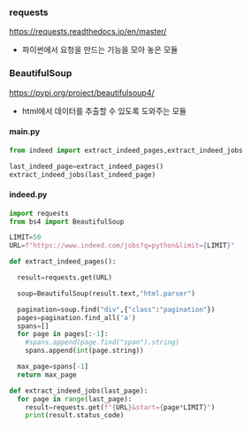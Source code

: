 ### requests

https://requests.readthedocs.io/en/master/

* 파이썬에서 요청을 만드는 기능을 모아 놓은 모듈

### BeautifulSoup

https://pypi.org/project/beautifulsoup4/

* html에서 데이터를 추출할 수 있도록 도와주는 모듈



#### main.py

```python
from indeed import extract_indeed_pages,extract_indeed_jobs

last_indeed_page=extract_indeed_pages()
extract_indeed_jobs(last_indeed_page)
```

#### indeed.py

```python
import requests
from bs4 import BeautifulSoup

LIMIT=50
URL=f"https://www.indeed.com/jobs?q=python&limit={LIMIT}"

def extract_indeed_pages():

  result=requests.get(URL)

  soup=BeautifulSoup(result.text,"html.parser")

  pagination=soup.find("div",{"class":"pagination"})
  pages=pagination.find_all('a')
  spans=[]
  for page in pages[:-1]:
    #spans.append(page.find("span").string)
    spans.append(int(page.string))

  max_page=spans[-1]
  return max_page

def extract_indeed_jobs(last_page):
  for page in range(last_page):
    result=requests.get(f"{URL}&start={page*LIMIT}")
    print(result.status_code)
```

